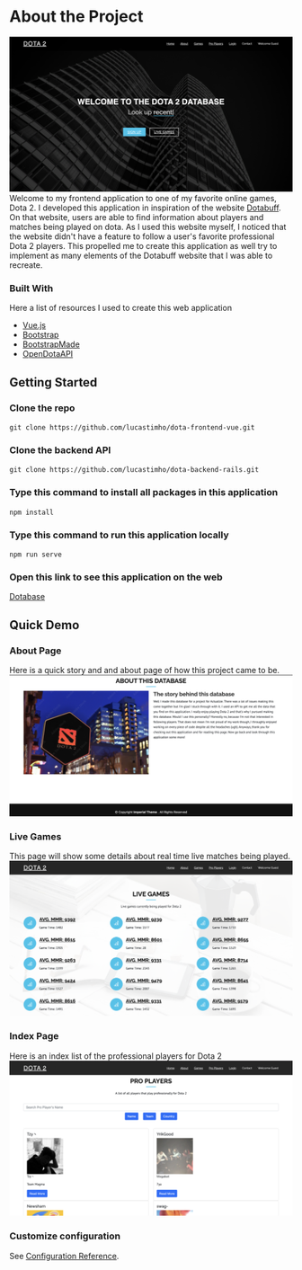 # About the Project

![dota_frontpage.png](/frontpage.png)
Welcome to my frontend application to one of my favorite online games, Dota 2. I developed this application in inspiration of the website [Dotabuff](https://www.dotabuff.com/). On that website, users are able to find information about players and matches being played on dota. As I used this website myself, I noticed that the website didn't have a feature to follow a user's favorite professional Dota 2 players. This propelled me to create this application as well try to implement as many elements of the Dotabuff website that I was able to recreate.

### Built With

Here a list of resources I used to create this web application

- [Vue.js](https://vuejs.org/)
- [Bootstrap](https://getbootstrap.com/)
- [BootstrapMade](https://bootstrapmade.com/)
- [OpenDotaAPI](https://docs.opendota.com/)

## Getting Started

### Clone the repo

```
git clone https://github.com/lucastimho/dota-frontend-vue.git
```

### Clone the backend API

```
git clone https://github.com/lucastimho/dota-backend-rails.git
```

### Type this command to install all packages in this application

```
npm install
```

### Type this command to run this application locally

```
npm run serve
```

### Open this link to see this application on the web

[Dotabase](https://dotabase.netlify.app)

## Quick Demo

### About Page

Here is a quick story and and about page of how this project came to be.
![About.png](/About.png)

### Live Games

This page will show some details about real time live matches being played.
![LiveGames.png](/Live_games.png)

### Index Page

Here is an index list of the professional players for Dota 2
![Index.png](/Index.png)

### Customize configuration

See [Configuration Reference](https://cli.vuejs.org/config/).

